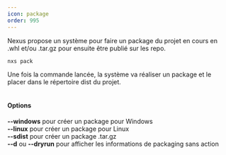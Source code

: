 ```yaml
---
icon: package
order: 995
---
```

Nexus propose un système pour faire un package du projet en cours en .whl et/ou .tar.gz pour ensuite être publié sur les repo.

```console
nxs pack
```

Une fois la commande lancée, la système va réaliser un package et le placer dans le répertoire dist du projet.
<br><br>
#### Options

**--windows** pour créer un package pour Windows<br>
**--linux** pour créer un package pour Linux<br>
**--sdist** pour créer un package .tar.gz<br>
**--d** ou **--dryrun** pour afficher les informations de packaging sans action<br>